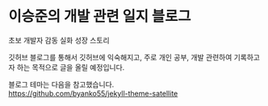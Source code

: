 # 이승준의 개발 관련 일지 블로그

초보 개발자 감동 실화 성장 스토리  

깃허브 블로그를 통해서 깃허브에 익숙해지고, 주로 개인 공부, 개발 관련하여 기록하고자 하는 목적으로 글을 올릴 예정입니다.  




블로그 테마는 다음을 참고했습니다.  
https://github.com/byanko55/jekyll-theme-satellite  






